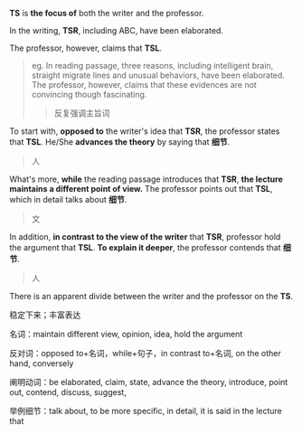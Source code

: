 **TS** is **the focus of** both the writer and the professor. 

In the writing, **TSR**, including ABC, have been elaborated. 

The professor, however, claims that **TSL**.

> eg. In  reading  passage,  three  reasons,  including  intelligent  brain,  straight  migrate  lines  and  unusual  behaviors,  have  been  elaborated.  The  professor,  however,  claims  that  these  evidences  are  not  convincing  though  fascinating.
>
> > 反复强调主旨词
>

To start with, **opposed to** the writer's idea that **TSR**, the professor states that **TSL**. He/She **advances the theory** by saying that **细节**.

> 人

What's more, **while** the reading passage introduces that **TSR**, **the lecture maintains a different point of view.** The professor points out that **TSL**, which in detail talks about **细节**.

> 文

In addition, **in contrast to the view of the writer** that **TSR**, professor hold the argument that **TSL**. **To explain it deeper**, the professor contends that **细节**.

> 人

There is an apparent divide between the writer and the professor on the **TS**.

稳定下来；丰富表达



名词：maintain different view, opinion, idea, hold the argument

反对词：opposed to+名词，while+句子，in contrast to+名词, on the other hand, conversely

阐明动词：be elaborated, claim, state, advance the theory, introduce, point out, contend, discuss, suggest, 

举例细节：talk about, to be more specific, in detail, it is said in the lecture that 